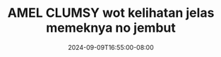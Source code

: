--- 
title: "AMEL CLUMSY wot kelihatan jelas memeknya no jembut"
description: "streaming bokep AMEL CLUMSY wot kelihatan jelas memeknya no jembut premium   new"
date: 2024-09-09T16:55:00-08:00
file_code: "5d69z3bqx2rj"
draft: false
cover: "cnj949jqt2d4sb56.jpg"
tags: ["AMEL", "CLUMSY", "wot", "kelihatan", "jelas", "memeknya", "jembut", "bokep-indo", "bokep-viral", "bokep-ig"]
length: 251
fld_id: "1235318"
foldername: "AMEL CLUMSY"
categories: ["AMEL CLUMSY"]
views: 49
---